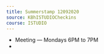 ```yaml
---
title: Summerstamp 12092020
source: KBhISTUDIOCheckins
course: ISTUDIO
---
```


* Meeting — Mondays 6PM to 7PM
* 
